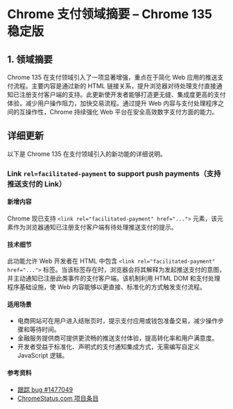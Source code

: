 # Chrome 支付领域摘要 – Chrome 135 稳定版

## 1. 领域摘要

Chrome 135 在支付领域引入了一项显著增强，重点在于简化 Web 应用的推送支付流程。主要内容是通过新的 HTML 链接关系，提升浏览器对待处理支付直接通知已注册支付客户端的支持。此更新使开发者能够打造更无缝、集成度更高的支付体验，减少用户操作阻力，加快交易流程。通过提升 Web 内容与支付处理程序之间的互操作性，Chrome 持续强化 Web 平台在安全高效数字支付方面的能力。

## 详细更新

以下是 Chrome 135 在支付领域引入的新功能的详细说明。

### Link `rel=facilitated-payment` to support push payments（支持推送支付的 Link）

#### 新增内容

Chrome 现已支持 `<link rel="facilitated-payment" href="...">` 元素，该元素作为浏览器通知已注册支付客户端有待处理推送支付的提示。

#### 技术细节

此功能允许 Web 开发者在 HTML 中包含 `<link rel="facilitated-payment" href="...">` 标签。当该标签存在时，浏览器会将其解释为发起推送支付的意图，并主动通知已注册此类事件的支付客户端。该机制利用 HTML DOM 和支付处理程序基础设施，使 Web 内容能够以更直接、标准化的方式触发支付流程。

#### 适用场景

- 电商网站可在用户进入结账页时，提示支付应用或钱包准备交易，减少操作步骤和等待时间。
- 金融服务提供商可提供更流畅的推送支付体验，提高转化率和用户满意度。
- 开发者受益于标准化、声明式的支付通知集成方式，无需编写自定义 JavaScript 逻辑。

#### 参考资料

- [跟踪 bug #1477049](https://issues.chromium.org/issues/1477049)
- [ChromeStatus.com 项目条目](https://chromestatus.com/feature/5198846820352000)